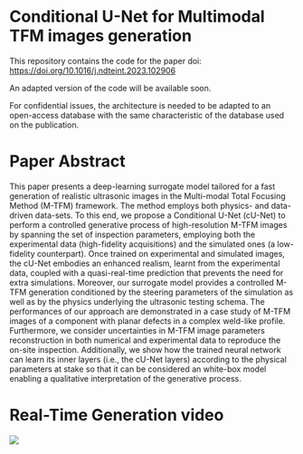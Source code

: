 # Conditional U-Net for Multimodal TFM images generation
This repository contains the code for the paper doi: https://doi.org/10.1016/j.ndteint.2023.102906

An adapted version of the code will be available soon.

For confidential issues, the architecture is needed to be adapted to an open-access database with the same characteristic of the database used on the publication.

# Paper Abstract

This paper presents a deep-learning surrogate model tailored for a fast generation of realistic ultrasonic images in the Multi-modal Total Focusing Method (M-TFM) framework. The method employs both physics- and data- driven data-sets. To this end, we propose a Conditional U-Net (cU-Net) to perform a controlled generative process of high-resolution M-TFM images by spanning the set of inspection parameters, employing both the experimental data (high-fidelity acquisitions) and the simulated ones (a low-fidelity counterpart). Once trained on experimental and simulated images, the cU-Net embodies an enhanced realism, learnt from the experimental data, coupled with a quasi-real-time prediction that prevents the need for extra simulations. Moreover, our surrogate model provides a controlled M-TFM generation conditioned by the steering parameters of the simulation as well as by the physics underlying the ultrasonic testing schema. The performances of our approach are demonstrated in a case study of M-TFM images of a component with planar defects in a complex weld-like profile. Furthermore, we consider uncertainties in M-TFM image parameters reconstruction in both numerical and experimental data to reproduce the on-site inspection. Additionally, we show how the trained neural network can learn its inner layers (i.e., the cU-Net layers) according to the physical parameters at stake so that it can be considered an white-box model enabling a qualitative interpretation of the generative process.

# Real-Time Generation video

![](tfm_unet_anim.gif)

